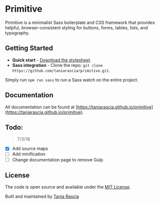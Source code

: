 # Primitive

Primitive is a minimalist Sass boilerplate and CSS framework that provides helpful, browser-consistent styling for buttons, forms, tables, lists, and typography.

## Getting Started

- **Quick start** - [Download the stylesheet](https://taniarascia.github.io/primitive/css/main.css).
- **Sass integration** - Clone the repo: `git clone https://github.com/taniarascia/primitive.git`.

Simply run `npm run sass` to run a Sass watch on the entire project.

## Documentation

All documentation can be found at [https://taniarascia.github.io/primitive](https://taniarascia.github.io/primitive).

## Todo:

> 7/3/18

- [x] Add source maps
- [ ] Add minification
- [ ] Change documentation page to remove Gulp

## License

The code is open source and available under the [MIT License](LICENSE.md). 

Built and maintained by [Tania Rascia](https://www.taniarascia.com)
